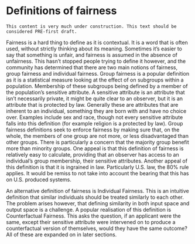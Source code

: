 # Definitions of fairness

```{warning}
This content is very much under construction. This text should be considered PRE-first draft.
```

Fairness is a hard thing to define as it is contextual.
It is a word that is often used, without strictly thinking about its meaning.
Sometimes it’s easier to say that something is unfair, and fairness is assumed in the absence of unfairness.
This hasn’t stopped people trying to define it however, and the community has determined that there are two main notions of fairness, group fairness and individual fairness.
Group fairness is a popular definition as it is a statistical measure looking at the effect of on subgroups within a population.
Membership of these subgroups being defined by a member of the population’s sensitive attribute.
A sensitive attribute is an attribute that isn’t necessarily private, it might be quite clear to an observer, but it is an attribute that is protected by law.
Generally these are attributes that are inherent to an individual, something they are born with and have no choice over.
Examples include sex and race, though not every sensitive attribute falls into this definition (for example religion is a protected by law).
Group fairness definitions seek to enforce fairness by making sure that, on the whole, the members of one group are not more, or less disadvantaged than other groups.
There is particularly a concern that the majority group benefit more than minority groups.
One appeal is that this definition of fairness is relatively easy to calculate, providing that an observer has access to an individual’s group membership, their sensitive attributes.
Another appeal of this definition is that it is ingrained in law.
Particularly U.S. law, the 80% rule applies.
It would be remiss to not take into account the bearing that this has on U.S. produced systems.

An alternative definition of fairness is Individual Fairness.
This is an intuitive definition that similar individuals should be treated similarly to each other.
The problem arises however, that defining similarity in both input space and output space is a challenge.
A popular realisation of this definition is Counterfactual Fairness.
This asks the question, if an applicant were the same, except their sensitive attribute were intervened on to produce a counterfactual version of themselves, would they have the same outcome?
All of these are expanded on in later sections.
